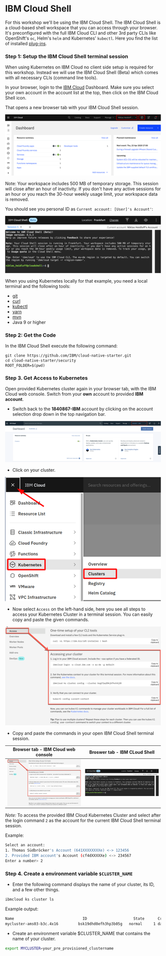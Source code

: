 # IBM Cloud Shell

For this workshop we'll be using the IBM Cloud Shell. The IBM Cloud Shell is a cloud-based shell workspace that you can access through your browser. It's preconfigured with the full IBM Cloud CLI and other 3rd party CLIs like OpenShift's `oc`, Helm's `helm` and Kubernetes' `kubectl`. Here you find the list of installed [plug-ins](https://cloud.ibm.com/docs/cloud-shell?topic=cloud-shell-plugins-tools).

### Step 1: Setup the IBM Cloud Shell terminal session

When using Kubernetes on IBM Cloud no client side setup is required for this workshop. Instead we will use the IBM Cloud Shell (Beta) which comes with all necessary CLIs (command line tools).

In your browser, login to the [IBM Cloud](https://cloud.ibm.com) Dashboard. Make sure you select your own account in the account list at the top, then click on the IBM Cloud Shell icon.

That opens a new browser tab with your IBM Cloud Shell session. 

![](../../images/cloud-shell-launch.png)

Note: Your workspace includes 500 MB of temporary storage. This session will close after an hour of inactivity. If you don't have any active sessions for an hour or you reach the 30-hour weekly usage limit, your workspace data is removed.

You should see you personal ID as `Current account: [User]'s Account'`:

![](../../images/cloud-shell.png)

When you using Kubernetes locally for that example, you need a local terminal and the following tools: 

* [git](https://git-scm.com/book/en/v2/Getting-Started-Installing-Git)
* [curl](https://curl.haxx.se/download.html)
* [kubectl](https://kubernetes.io/docs/reference/kubectl/overview/)
* [yarn](https://yarnpkg.com)
* [mvn](https://maven.apache.org/ref/3.6.3/maven-embedder/cli.html)
* Java 9 or higher

### Step 2: Get the Code

In the IBM Cloud Shell execute the following command:

```
git clone https://github.com/IBM/cloud-native-starter.git
cd cloud-native-starter/security
ROOT_FOLDER=$(pwd)  
```

### Step 3. Get Access to Kubernetes

Open provided Kubernetes cluster again in your browser tab, with the IBM Cloud web console. Switch from your **own** account to provided  **IBM account**.

* Switch back to the  **1840867-IBM** account by clicking on the account selection drop down in the top navigation bar.

![](../../images/cluster-ibmaccount.png)

* Click on your cluster.

![](../../images/kubernetes-cluster-launch2.png)

* Now select `Access` on the left-hand side, here you see all steps to access your Kubernetes Cluster in a terminal session. You can easily copy and paste the given commands.

![](../../images/cluster-access-commands.png)

* Copy and paste the commands in your open IBM Cloud Shell terminal session.

| Browser tab - IBM Cloud web console | Broswer tab - IBM CLoud Shell  |
| - | - |
|![](../../images/cluster-access-commands.png)| ![](../../images/cloud-shell.png) |

_Note:_ To access the provided IBM Cloud Kubernetes Cluster and select after the login command `2` as the account for the current IBM Cloud Shell terminal session. 

Example:

```sh
Select an account:
1. Thomas Südbröcker's Account (641XXXXXXXXe) <-> 123456
2. Provided IBM account's Account (cf4dXXXXXe) <-> 234567
Enter a number> 2
```

### Step 4. Create a environment variable `$CLUSTER_NAME`

* Enter the following command displays the name of your cluster, its ID, and a few other things.

```sh
ibmcloud ks cluster ls
```

Example output:

```sh
Name                               ID                     State      Created        Workers   Location    Version                   Resource Group Name   Provider   
mycluster-ams03-b3c.4x16         bsk19dhd0efh3hp3b05g   normal     1 day ago      2         Dallas      1.17.9_1534               default               classic
```

* Create an environment variable $CLUSTER_NAME that contains the name of your cluster.

```sh
export MYCLUSTER=your_pre_provisioned_clustername
```
